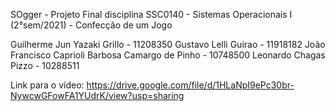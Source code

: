 SOgger - Projeto Final disciplina SSC0140 - Sistemas Operacionais I (2°sem/2021) - Confecção de um Jogo

Guilherme Jun Yazaki Grillo - 11208350
Gustavo Lelli Guirao - 11918182
João Francisco Caprioli Barbosa Camargo de Pinho - 10748500
Leonardo Chagas Pizzo - 10288511

Link para o vídeo: https://drive.google.com/file/d/1HLaNpI9ePc30br-NywcwGFowFA1YUdrK/view?usp=sharing
